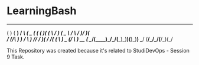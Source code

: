 # LearningBash
 __    ____   __   ____  __ _  __  __ _   ___    ____   __   ____  _  _ 
(  )  (  __) / _\ (  _ \(  ( \(  )(  ( \ / __)  (  _ \ / _\ / ___)/ )( \
/ (_/\ ) _) /    \ )   //    / )( /    /( (_ \   ) _ (/    \\___ \) __ (
\____/(____)\_/\_/(__\_)\_)__)(__)\_)__) \___/  (____/\_/\_/(____/\_)(_/

This Repository was created because it's related to StudiDevOps - Session 9 Task.
